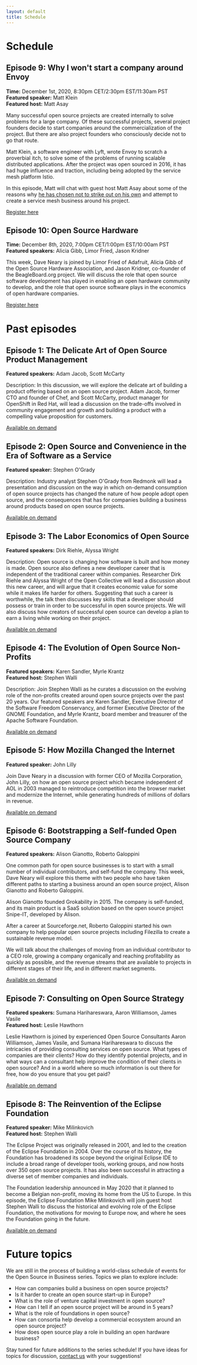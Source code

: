 ```yaml
---
layout: default
title: Schedule
---
```


# Schedule

## Episode 9: Why I won't start a company around Envoy

**Time:** December 1st, 2020, 8:30pm CET/2:30pm EST/11:30am PST  
**Featured speaker:** Matt Klein  
**Featured host:** Matt Asay  

Many successful open source projects are created internally to
solve problems for a large company. Of these successful projects,
several project founders decide to start companies around the
commercialization of the project. But there are also project
founders who consciously decide not to go that route. 

Matt Klein, a software engineer with Lyft, wrote Envoy to scratch
a proverbial itch, to solve some of the problems of running
scalable distributed applications. After the project was open
sourced in 2016, it has had huge influence and traction,
including being adopted by the service mesh platform Istio.

In this episode, Matt will chat with guest host Matt Asay about
some of the reasons why [he has chosen not to strike out on his
own](https://medium.com/@mattklein123/optimizing-impact-why-i-will-not-start-an-envoy-platform-company-8904286658cb)
and attempt to create a service mesh business around his project. 

[Register here](https://www.crowdcast.io/e/osbusiness9)

## Episode 10: Open Source Hardware

**Time:** December 8th, 2020, 7:00pm CET/1:00pm EST/10:00am PST  
**Featured speakers:** Alicia Gibb, Limor Fried, Jason Kridner  

This week, Dave Neary is joined by Limor Fried of Adafruit, Alicia
Gibb of the Open Source Hardware Association, and Jason Kridner,
co-founder of the BeagleBoard.org project. We will discuss the
role that open source software development has played in enabling
an open hardware community to develop, and the role that open
source software plays in the economics of open hardware companies. 

[Register here](https://www.crowdcast.io/e/osbusiness10)

# Past episodes

## Episode 1: The Delicate Art of Open Source Product Management

**Featured speakers:** Adam Jacob, Scott McCarty  

Description: In this discussion, we will explore the delicate art of building a product
offering based on an open source project. Adam Jacob, former CTO and founder of Chef,
and Scott McCarty, product manager for OpenShift in Red Hat, will lead a discussion on
the trade-offs involved in community engagement and growth and building a product with
a compelling value proposition for customers.

[Available on demand](https://www.crowdcast.io/e/osbusiness1)

## Episode 2: Open Source and Convenience in the Era of Software as a Service

**Featured speaker:** Stephen O'Grady  

Description: Industry analyst Stephen O'Grady from Redmonk will lead a presentation and
discussion on the way in which on-demand consumption of open source projects has changed
the nature of how people adopt open source, and the consequences that has for companies
building a business around products based on open source projects.

[Available on demand](https://www.crowdcast.io/e/osbusiness2)

## Episode 3: The Labor Economics of Open Source

**Featured speakers:** Dirk Riehle, Alyssa Wright  

Description: Open source is changing how software is built and how money is made. Open
source also defines a new developer career that is independent of the traditional career
within companies. Researcher Dirk Riehle and Alyssa Wright of the Open Collective will
lead a discussion about this new career, and will argue that it creates economic value
for some while it makes life harder for others. Suggesting that such a career is
worthwhile, the talk then discusses key skills that a developer should possess or train
in order to be successful in open source projects. We will also discuss how creators of
successful open source can develop a plan to earn a living while working on their
project. 

[Available on demand](https://www.crowdcast.io/e/osbusiness3)

## Episode 4: The Evolution of Open Source Non-Profits

**Featured speakers:** Karen Sandler, Myrle Krantz  
**Featured host:** Stephen Walli  

Description: Join Stephen Walli as he curates a discussion on the evolving role of
the non-profits created around open source projects over the past 20 years. Our
featured speakers are Karen Sandler, Executive Director of the Software Freedom
Conservancy, and former Executive Director of the GNOME Foundation, and Myrle Krantz,
board member and treasurer of the Apache Software Foundation.

[Available on demand](https://www.crowdcast.io/e/osbusiness4)

## Episode 5: How Mozilla Changed the Internet

**Featured speaker:** John Lilly  

Join Dave Neary in a discussion with former CEO of Mozilla Corporation, John
Lilly, on how an open source project which became independent of AOL in 2003
managed to reintroduce competition into the browser market and modernize the
Internet, while generating hundreds of millions of dollars in revenue.

[Available on demand](https://www.crowdcast.io/e/osbusiness5)

## Episode 6: Bootstrapping a Self-funded Open Source Company

**Featured speakers:** Alison Gianotto, Roberto Galoppini  

One common path for open source businesses is to start with a small number of
individual contributors, and self-fund the company. This week, Dave Neary will
explore this theme with two people who have taken different paths to starting a
business around an open source project, Alison Gianotto and Roberto Galoppini.

Alison Gianotto founded Grokability in 2015. The company is self-funded, and
its main product is a SaaS solution based on the open source project Snipe-IT,
developed by Alison.

After a career at Sourceforge.net, Roberto Galoppini started his own company
to help popular open source projects including Filezilla to create a
sustainable revenue model.

We will talk about the challenges of moving from an individual contributor to
a CEO role, growing a company organically and reaching profitability as
quickly as possible, and the revenue streams that are available to projects
in different stages of their life, and in different market segments.

[Available on demand](https://www.crowdcast.io/e/osbusiness6)

## Episode 7: Consulting on Open Source Strategy

**Featured speakers:** Sumana Harihareswara, Aaron Williamson, James Vasile  
**Featured host:** Leslie Hawthorn  

Leslie Hawthorn is joined by experienced Open Source Consultants Aaron
Williamson, James Vasile, and Sumana Harihareswara to discuss the intricacies
of providing consulting services on open source. What types of companies are
their clients? How do they identify potential projects, and in what ways can
a consultant help improve the condition of their clients in open source? And
in a world where so much information is out there for free, how do you ensure
that you get paid?

[Available on demand](https://www.crowdcast.io/e/osbusiness7)

## Episode 8: The Reinvention of the Eclipse Foundation

**Featured speaker:** Mike Milinkovich  
**Featured host:** Stephen Walli  

The Eclipse Project was originally released in 2001, and led to the
creation of the Eclipse Foundation in 2004. Over the course of its
history, the Foundation has broadened its scope beyond the original
Eclipse IDE to include a broad range of developer tools, working
groups, and  now hosts over 350 open source projects. It has also
been successful in attracting a diverse set of member companies and
individuals.

The Foundation leadership announced in May 2020 that it planned to
become a Belgian non-profit, moving its home from the US to Europe.
In this episode, the Eclipse Foundation Mike Milinkovich will join
guest host Stephen Walli to discuss the historical and evolving
role of the Eclipse Foundation, the motivations for moving to
Europe now, and where he sees the Foundation going in the future.

[Available on demand](https://www.crowdcast.io/e/osbusiness8)


# Future topics
We are still in the process of building a world-class schedule of events for the Open Source in Business series. Topics we plan to explore include:

* How can companies build a business on open source projects?
* Is it harder to create an open source start-up in Europe?
* What is the role of venture capital investment in open source?
* How can I tell if an open source project will be around in 5 years?
* What is the role of foundations in open source?
* How can consortia help develop a commercial ecosystem around an open source project?
* How does open source play a role in building an open hardware business?

Stay tuned for future additions to the series schedule! If you have ideas for topics for discussion, [contact us](mailto:dneary@redhat.com) with your suggestions!
